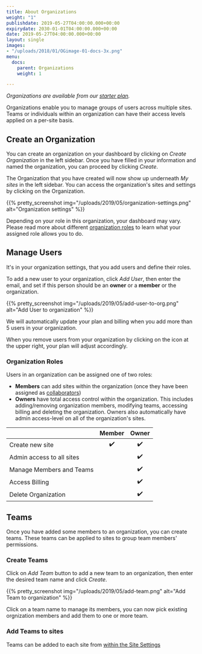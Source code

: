 ```yaml
---
title: About Organizations
weight: "1"
publishdate: 2019-05-27T04:00:00.000+00:00
expirydate: 2030-01-01T04:00:00.000+00:00
date: 2019-05-27T04:00:00.000+00:00
layout: single
images:
- "/uploads/2018/01/OGimage-01-docs-3x.png"
menu:
  docs:
    parent: Organizations
    weight: 1

---
```

_Organizations are available from our_ [_starter plan_](/pricing)_._

Organizations enable you to manage groups of users across multiple sites. Teams or individuals within an organization can have their access levels applied on a per-site basis.

## Create an Organization

You can create an organization on your dashboard by clicking on _Create Organization_ in the left sidebar.
Once you have filled in your information and named the organization, you can proceed by clicking _Create_.

The Organization that you have created will now show up underneath _My sites_ in the left sidebar. You can access the organization's sites and settings by clicking on the Organization.

{{% pretty_screenshot img="/uploads/2019/05/organization-settings.png" alt="Organization settings" %}}

Depending on your role in this organization, your dashboard may vary. Please read more about different [organization roles](#organization-roles) to learn what your assigned role allows you to do.

## Manage Users

It's in your organization settings, that you add users and define their roles.

To add a new user to your organization, click _Add User_, then enter the email, and set if this person should be an **owner** or a **member** or the organization.

{{% pretty_screenshot img="/uploads/2019/05/add-user-to-org.png" alt="Add User to organization" %}}

We will automatically update your plan and billing when you add more than 5 users in your organization.

When you remove users from your organization by clicking on the icon at the upper right, your plan will adjust accordingly.

### Organization Roles

Users in an organization can be assigned one of two roles:

* **Members** can add sites within the organization (once they have been assigned as [collaborators](/docs/settings/collaborators/))
* **Owners** have total access control within the organization. This includes adding/removing organization members, modifying teams, accessing billing and deleting the organization.
  Owners also automatically have admin access-level on all of the organization's sites.

|                           | Member | Owner |
|---------------------------|:------:|:-----:|
| Create new site           |    ✔️  |   ✔️   |
| Admin access to all sites |        |   ✔️   |
| Manage Members and Teams  |        |   ✔️   |
| Access Billing            |        |   ✔️   |
| Delete Organization       |        |   ✔️   |

## Teams

Once you have added some members to an organization, you can create teams. These teams can be applied to sites to group team members' permissions.

### Create Teams

Click on _Add Team_ button to add a new team to an organization, then enter the desired team name and click _Create_.

{{% pretty_screenshot img="/uploads/2019/05/add-team.png" alt="Add Team to organization" %}}

Click on a team name to manage its members, you can now pick existing orgnization members and add them to one or more team.

### Add Teams to sites

Teams can be added to each site from [within the Site Settings](/docs/settings/collaborators/#teams)